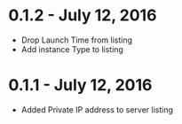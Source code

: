 # 0.1.2 - July 12, 2016

- Drop Launch Time from listing
- Add instance Type to listing

# 0.1.1 - July 12, 2016

- Added Private IP address to server listing
